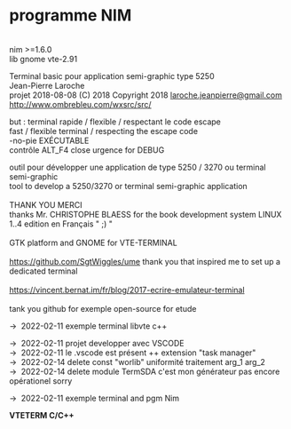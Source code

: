 # programme NIM  
<br />
  nim >=1.6.0<br />
  lib gnome vte-2.91<br />

Terminal basic pour application semi-graphic type 5250<br />
Jean-Pierre Laroche<br />
projet 2018-08-08  (C) 2018   Copyright 2018  <laroche.jeanpierre@gmail.com><br />
http://www.ombrebleu.com/wxsrc/src/

but : 	terminal rapide	/ flexible / respectant le code escape<br />
        fast / flexible terminal / respecting the escape code<br />
        -no-pie EXÉCUTABLE<br />
        contrôle ALT_F4 close urgence for DEBUG <br />

outil pour développer une application de type 5250 / 3270 ou terminal semi-graphic<br />
tool to develop a 5250/3270 or terminal semi-graphic application<br /> 
<br />
THANK YOU   MERCI<br />
thanks Mr. CHRISTOPHE BLAESS for the book development system LINUX 1..4 edition en Français " ;) " <br />
<br />
GTK platform and GNOME for VTE-TERMINAL<br />
<br />
https://github.com/SgtWiggles/ume   thank you that inspired me to set up a dedicated terminal<br />
<br />
https://vincent.bernat.im/fr/blog/2017-ecrire-emulateur-terminal<br />
<br />
tank you github for exemple open-source for etude<br />


&rarr;&nbsp; 2022-02-11  exemple terminal libvte c++ 

&rarr;&nbsp; 2022-02-11  projet developper avec VSCODE  
&rarr;&nbsp; 2022-02-11  le .vscode est présent   ++  extension  "task manager"  
&rarr;&nbsp; 2022-02-14  delete const "worlib"  uniformité traitement arg_1 arg_2  
&rarr;&nbsp; 2022-02-14  delete module TermSDA c'est mon générateur pas encore opérationel sorry   


&rarr;&nbsp; 2022-02-11  exemple terminal and pgm Nim 

**VTETERM C/C++**<br /><br />


